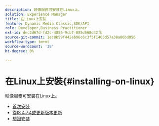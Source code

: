 ```yaml
---
description: 映像服務可安裝在Linux上。
solution: Experience Manager
title: 在Linux上安裝
feature: Dynamic Media Classic,SDK/API
role: Developer,Business Practitioner
exl-id: dec2d67d-fd2c-4856-9cb7-085d668d42fb
source-git-commit: 1ec8b59f442eb96c6c3f5f1405d57a38a86bd056
workflow-type: tm+mt
source-wordcount: '38'
ht-degree: 0%

---
```


# 在Linux上安裝{#installing-on-linux}

映像服務可安裝在Linux上。

* [首次安裝](t-first-install-lin.md)
* [從IS 4.7.4或更新版本更新](t-update-lin.md)
* [驗證安裝](t-verify-install-lin.md)
